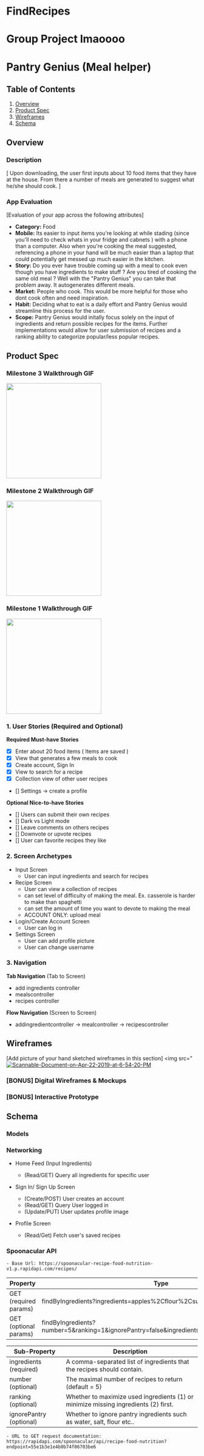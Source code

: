# FindRecipes
Group Project
lmaoooo
===

# Pantry Genius (Meal helper)

## Table of Contents
1. [Overview](#Overview)
1. [Product Spec](#Product-Spec)
1. [Wireframes](#Wireframes)
2. [Schema](#Schema)

## Overview
### Description
[ Upon downloading, the user first inputs about 10 food items that they have at the house.  From there a number of meals are generated to suggest what he/she should cook. ]

### App Evaluation
[Evaluation of your app across the following attributes]
- **Category:** Food
- **Mobile:**  Its easier to input items you're looking at while stading (since you'll need to check whats in your fridge and cabnets ) with a phone than a computer.  Also when you're cooking the meal suggested, referencing a phone in your hand will be much easier than a laptop that could potentially get messed up much easier in the kitchen.
- **Story:**  Do you ever have trouble coming up with a meal to cook even though you have ingredients to make stuff ?  Are you tired of cooking the same old meal ? Well with the "Pantry Genius" you can take that problem away.  It autogenerates different meals.
- **Market:** People who cook.  This would be more helpful for those who dont cook often and need inspiration.
- **Habit:** Deciding what to eat is a daily effort and Pantry Genius would streamline this process for the user. 
- **Scope:** Pantry Genius would initally focus solely on the input of ingredients and return possible recipes for the items. Further implementations would allow for user submission of recipes and a ranking ability to categorize popular/less popular recipes. 

## Product Spec
### Milestone 3 Walkthrough GIF
<img src="http://g.recordit.co/2ongHugnGz.gif" width=250><br>

### Milestone 2 Walkthrough GIF
<img src="http://g.recordit.co/wslbLQvJxp.gif" width=250><br>

### Milestone 1 Walkthrough GIF
<img src="http://g.recordit.co/CtDCFoCAlO.gif" width=250><br>

### 1. User Stories (Required and Optional)
**Required Must-have Stories**
- [x] Enter about 20 food items ( Items are saved )
- [x] View that generates a few meals to cook
- [x] Create account, Sign In
- [x] View to search for a recipe
- [x] Collection view of other user recipes
- [] Settings -> create a profile

**Optional Nice-to-have Stories**
- [] Users can submit their own recipes
- [] Dark vs Light mode
- [] Leave comments on others recipes
- [] Downvote or upvote recipes
- [] User can favorite recipes they like

### 2. Screen Archetypes

* Input Screen
    * User can input ingredients and search for recipes
* Recipe Screen
    * User can view a collection of recipes
    * can set level of difficulty of making the meal.  Ex.  casserole is harder to make than spaghetti  
    * can set the amount of time you want to devote to making the meal 
    * ACCOUNT ONLY: upload meal
* Login/Create Account Screen
    * User can log in
* Settings Screen
    * User can add profile picture
    * User can change username 

### 3. Navigation

**Tab Navigation** (Tab to Screen)

* add ingredients controller
* mealscontroller
* recipes controller

**Flow Navigation** (Screen to Screen)

* addingredientcontroller -> mealcontroller -> recipescontroller

## Wireframes
[Add picture of your hand sketched wireframes in this section]
<img src="<a href="https://ibb.co/Twc3MZ4"><img src="https://i.ibb.co/mRJW5m9/Scannable-Document-on-Apr-22-2019-at-6-54-20-PM.png" alt="Scannable-Document-on-Apr-22-2019-at-6-54-20-PM" border="0"></a>

### [BONUS] Digital Wireframes & Mockups

### [BONUS] Interactive Prototype

## Schema 

### Models

### Networking
- Home Feed (Input Ingredients)
    - (Read/GET) Query all ingredients for specific user

- Sign In/ Sign Up Screen
    - (Create/POST) User creates an account
    - (Read/GET) Query User logged in
    - (Update/PUT) User updates profile image
        
- Profile Screen
    - (Read/Get) Fetch user's saved recipes 
    
### Spoonacular API
    - Base Url: https://spoonacular-recipe-food-nutrition-v1.p.rapidapi.com/recipes/

| Property | Type     | 
| -------- | -------- | 
| GET (required params) | findByIngredients?ingredients=apples%2Cflour%2Csugar 
| GET (optional params)| findByIngredients?number=5&ranking=1&ignorePantry=false&ingredients=apples%2Cflour%2Csugar 

| Sub-Property | Description     | 
| -------- | -------- |
ingredients (required)| A comma-separated list of ingredients that the recipes should contain.
number (optional) | The maximal number of recipes to return (default = 5)
ranking (optional)  |  Whether to maximize used ingredients (1) or minimize missing ingredients (2) first.
ignorePantry (optional) | Whether to ignore pantry ingredients such as water, salt, flour etc..


    - URL to GET request documentation: https://rapidapi.com/spoonacular/api/recipe-food-nutrition?endpoint=55e1b3e1e4b0b74f06703be6
